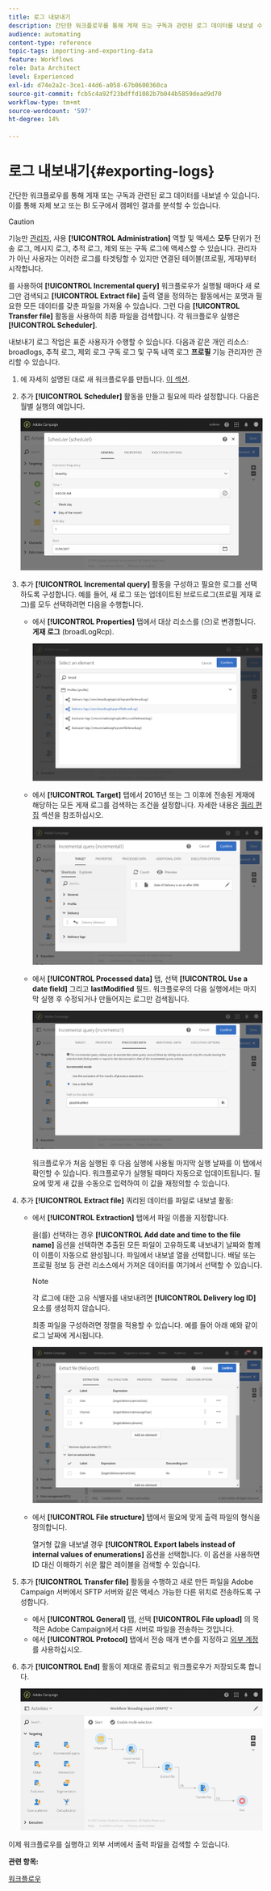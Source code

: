 ```yaml
---
title: 로그 내보내기
description: 간단한 워크플로우를 통해 게재 또는 구독과 관련된 로그 데이터를 내보낼 수 있습니다.
audience: automating
content-type: reference
topic-tags: importing-and-exporting-data
feature: Workflows
role: Data Architect
level: Experienced
exl-id: d74e2a2c-3ce1-44d6-a058-67b0600360ca
source-git-commit: fcb5c4a92f23bdffd1082b7b044b5859dead9d70
workflow-type: tm+mt
source-wordcount: '597'
ht-degree: 14%

---
```


# 로그 내보내기{#exporting-logs}

간단한 워크플로우를 통해 게재 또는 구독과 관련된 로그 데이터를 내보낼 수 있습니다. 이를 통해 자체 보고 또는 BI 도구에서 캠페인 결과를 분석할 수 있습니다.

>[!CAUTION]
>
>기능만 [관리자](../../administration/using/users-management.md#functional-administrators), 사용 **[!UICONTROL Administration]** 역할 및 액세스 **모두** 단위가 전송 로그, 메시지 로그, 추적 로그, 제외 또는 구독 로그에 액세스할 수 있습니다. 관리자가 아닌 사용자는 이러한 로그를 타겟팅할 수 있지만 연결된 테이블(프로필, 게재)부터 시작합니다.

를 사용하여 **[!UICONTROL Incremental query]** 워크플로우가 실행될 때마다 새 로그만 검색되고 **[!UICONTROL Extract file]** 출력 열을 정의하는 활동에서는 포맷과 필요한 모든 데이터를 갖춘 파일을 가져올 수 있습니다. 그런 다음 **[!UICONTROL Transfer file]** 활동을 사용하여 최종 파일을 검색합니다. 각 워크플로우 실행은 **[!UICONTROL Scheduler]**.

내보내기 로그 작업은 표준 사용자가 수행할 수 있습니다. 다음과 같은 개인 리소스: broadlogs, 추적 로그, 제외 로그 구독 로그 및 구독 내역 로그 **프로필** 기능 관리자만 관리할 수 있습니다.

1. 에 자세히 설명된 대로 새 워크플로우를 만듭니다. [이 섹션](../../automating/using/building-a-workflow.md#creating-a-workflow).
1. 추가 **[!UICONTROL Scheduler]** 활동을 만들고 필요에 따라 설정합니다. 다음은 월별 실행의 예입니다.

   ![](assets/export_logs_scheduler.png)

1. 추가 **[!UICONTROL Incremental query]** 활동을 구성하고 필요한 로그를 선택하도록 구성합니다. 예를 들어, 새 로그 또는 업데이트된 브로드로그(프로필 게재 로그)를 모두 선택하려면 다음을 수행합니다.

   * 에서 **[!UICONTROL Properties]** 탭에서 대상 리소스를 (으)로 변경합니다. **게재 로그** (broadLogRcp).

      ![](assets/export_logs_query_properties.png)

   * 에서 **[!UICONTROL Target]** 탭에서 2016년 또는 그 이후에 전송된 게재에 해당하는 모든 게재 로그를 검색하는 조건을 설정합니다. 자세한 내용은 [쿼리 편집](../../automating/using/editing-queries.md#creating-queries) 섹션을 참조하십시오.

      ![](assets/export_logs_query_target.png)

   * 에서 **[!UICONTROL Processed data]** 탭, 선택 **[!UICONTROL Use a date field]** 그리고 **lastModified** 필드. 워크플로우의 다음 실행에서는 마지막 실행 후 수정되거나 만들어지는 로그만 검색됩니다.

      ![](assets/export_logs_query_processeddata.png)

      워크플로우가 처음 실행된 후 다음 실행에 사용될 마지막 실행 날짜를 이 탭에서 확인할 수 있습니다. 워크플로우가 실행될 때마다 자동으로 업데이트됩니다. 필요에 맞게 새 값을 수동으로 입력하여 이 값을 재정의할 수 있습니다.

1. 추가 **[!UICONTROL Extract file]** 쿼리된 데이터를 파일로 내보낼 활동:

   * 에서 **[!UICONTROL Extraction]** 탭에서 파일 이름을 지정합니다.

      을(를) 선택하는 경우 **[!UICONTROL Add date and time to the file name]** 옵션을 선택하면 추출된 모든 파일이 고유하도록 내보내기 날짜와 함께 이 이름이 자동으로 완성됩니다. 파일에서 내보낼 열을 선택합니다. 배달 또는 프로필 정보 등 관련 리소스에서 가져온 데이터를 여기에서 선택할 수 있습니다.

      >[!NOTE]
      >
      >각 로그에 대한 고유 식별자를 내보내려면 **[!UICONTROL Delivery log ID]** 요소를 생성하지 않습니다.

      최종 파일을 구성하려면 정렬을 적용할 수 있습니다. 예를 들어 아래 예와 같이 로그 날짜에 게시됩니다.

      ![](assets/export_logs_extractfile_extraction.png)

   * 에서 **[!UICONTROL File structure]** 탭에서 필요에 맞게 출력 파일의 형식을 정의합니다.

      열거형 값을 내보낼 경우 **[!UICONTROL Export labels instead of internal values of enumerations]** 옵션을 선택합니다. 이 옵션을 사용하면 ID 대신 이해하기 쉬운 짧은 레이블을 검색할 수 있습니다.

1. 추가 **[!UICONTROL Transfer file]** 활동을 수행하고 새로 만든 파일을 Adobe Campaign 서버에서 SFTP 서버와 같은 액세스 가능한 다른 위치로 전송하도록 구성합니다.

   * 에서 **[!UICONTROL General]** 탭, 선택 **[!UICONTROL File upload]** 의 목적은 Adobe Campaign에서 다른 서버로 파일을 전송하는 것입니다.
   * 에서 **[!UICONTROL Protocol]** 탭에서 전송 매개 변수를 지정하고 [외부 계정](../../administration/using/external-accounts.md#creating-an-external-account) 를 사용하십시오.

1. 추가 **[!UICONTROL End]** 활동이 제대로 종료되고 워크플로우가 저장되도록 합니다.

   ![](assets/export_logs_example_workflow.png)

이제 워크플로우를 실행하고 외부 서버에서 출력 파일을 검색할 수 있습니다.

**관련 항목:**

[워크플로우](../../automating/using/get-started-workflows.md)

